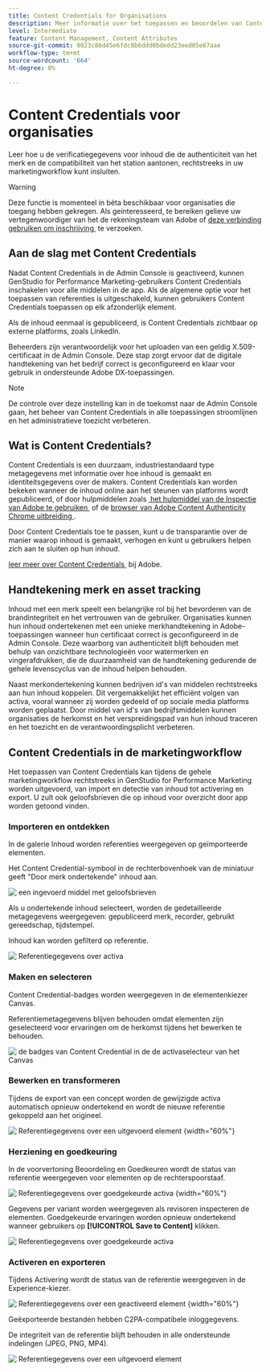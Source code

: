 ```yaml
---
title: Content Credentials for Organisations
description: Meer informatie over het toepassen en beoordelen van Content Credentials in GenStudio for Performance Marketing.
level: Intermediate
feature: Content Management, Content Attributes
source-git-commit: 9023c86d45e6fdc8b6ddd0bdedd23eed05e87aae
workflow-type: tm+mt
source-wordcount: '664'
ht-degree: 0%

---
```


# Content Credentials voor organisaties

Leer hoe u de verificatiegegevens voor inhoud die de authenticiteit van het merk en de compatibiliteit van het station aantonen, rechtstreeks in uw marketingworkflow kunt insluiten.

>[!WARNING]
>
> Deze functie is momenteel in bèta beschikbaar voor organisaties die toegang hebben gekregen. Als geinteresseerd, te bereiken gelieve uw vertegenwoordiger van het de rekeningsteam van Adobe of [&#x200B; deze verbinding gebruiken om inschrijving &#x200B;](https://www.feedbackprogram.adobe.com/c/a/5aWPEOthrDv22Mf9CyekOy?source=qr) te verzoeken.


## Aan de slag met Content Credentials

Nadat Content Credentials in de Admin Console is geactiveerd, kunnen GenStudio for Performance Marketing-gebruikers Content Credentials inschakelen voor alle middelen in de app. Als de algemene optie voor het toepassen van referenties is uitgeschakeld, kunnen gebruikers Content Credentials toepassen op elk afzonderlijk element.

Als de inhoud eenmaal is gepubliceerd, is Content Credentials zichtbaar op externe platforms, zoals LinkedIn.

Beheerders zijn verantwoordelijk voor het uploaden van een geldig X.509-certificaat in de Admin Console. Deze stap zorgt ervoor dat de digitale handtekening van het bedrijf correct is geconfigureerd en klaar voor gebruik in ondersteunde Adobe DX-toepassingen.

>[!NOTE]
>
>De controle over deze instelling kan in de toekomst naar de Admin Console gaan, het beheer van Content Credentials in alle toepassingen stroomlijnen en het administratieve toezicht verbeteren.

## Wat is Content Credentials? 

Content Credentials is een duurzaam, industriestandaard type metagegevens met informatie over hoe inhoud is gemaakt en identiteitsgegevens over de makers. Content Credentials kan worden bekeken wanneer de inhoud online aan het steunen van platforms wordt gepubliceerd, of door hulpmiddelen zoals [&#x200B; het hulpmiddel van de Inspectie van Adobe te gebruiken &#x200B;](https://contentauthenticity.adobe.com/inspect) of de [&#x200B; browser van Adobe Content Authenticity Chrome uitbreiding &#x200B;](https://helpx.adobe.com/creative-cloud/help/cai/adobe-content-authenticity-chrome-browser-extension.html).  

Door Content Credentials toe te passen, kunt u de transparantie over de manier waarop inhoud is gemaakt, verhogen en kunt u gebruikers helpen zich aan te sluiten op hun inhoud.

[&#x200B; leer meer over Content Credentials &#x200B;](https://helpx.adobe.com/creative-cloud/help/content-credentials.html) bij Adobe.

## Handtekening merk en asset tracking

Inhoud met een merk speelt een belangrijke rol bij het bevorderen van de brandintegriteit en het vertrouwen van de gebruiker. Organisaties kunnen hun inhoud ondertekenen met een unieke merkhandtekening in Adobe-toepassingen wanneer hun certificaat correct is geconfigureerd in de Admin Console. Deze waarborg van authenticiteit blijft behouden met behulp van onzichtbare technologieën voor watermerken en vingerafdrukken, die de duurzaamheid van de handtekening gedurende de gehele levenscyclus van de inhoud helpen behouden.

Naast merkondertekening kunnen bedrijven id&#39;s van middelen rechtstreeks aan hun inhoud koppelen. Dit vergemakkelijkt het efficiënt volgen van activa, vooral wanneer zij worden gedeeld of op sociale media platforms worden geplaatst. Door middel van id&#39;s van bedrijfsmiddelen kunnen organisaties de herkomst en het verspreidingspad van hun inhoud traceren en het toezicht en de verantwoordingsplicht verbeteren.

## Content Credentials in de marketingworkflow

Het toepassen van Content Credentials kan tijdens de gehele marketingworkflow rechtstreeks in GenStudio for Performance Marketing worden uitgevoerd, van import en detectie van inhoud tot activering en export. U zult ook geloofsbrieven die op inhoud voor overzicht door app worden getoond vinden.

### Importeren en ontdekken

In de galerie Inhoud worden referenties weergegeven op geïmporteerde elementen.

Het Content Credential-symbool in de rechterbovenhoek van de miniatuur geeft &quot;Door merk ondertekende&quot; inhoud aan.

![&#x200B; een ingevoerd middel met geloofsbrieven &#x200B;](./images/import-discovery1.png)

Als u ondertekende inhoud selecteert, worden de gedetailleerde metagegevens weergegeven: gepubliceerd merk, recorder, gebruikt gereedschap, tijdstempel.

Inhoud kan worden gefilterd op referentie.

![&#x200B; Referentiegegevens over activa &#x200B;](./images/import-discovery2.png)

### Maken en selecteren

Content Credential-badges worden weergegeven in de elementenkiezer Canvas.

Referentiemetagegevens blijven behouden omdat elementen zijn geselecteerd voor ervaringen om de herkomst tijdens het bewerken te behouden.

![&#x200B; de badges van Content Credential in de de activaselecteur van het Canvas &#x200B;](./images/creation-selection1.png)

### Bewerken en transformeren

Tijdens de export van een concept worden de gewijzigde activa automatisch opnieuw ondertekend en wordt de nieuwe referentie gekoppeld aan het origineel.

![&#x200B; Referentiegegevens over een uitgevoerd element &#x200B;](./images/edit-and-transformation1.png){width="60%"}

### Herziening en goedkeuring

In de voorvertoning Beoordeling en Goedkeuren wordt de status van referentie weergegeven voor elementen op de rechterspoorstaaf.

![&#x200B; Referentiegegevens over goedgekeurde activa &#x200B;](./images/review-and-approve1.png){width="60%"}

Gegevens per variant worden weergegeven als revisoren inspecteren de elementen. Goedgekeurde ervaringen worden opnieuw ondertekend wanneer gebruikers op **[!UICONTROL Save to Content]** klikken.

![&#x200B; Referentiegegevens over goedgekeurde activa &#x200B;](./images/review-and-approve2.png)

### Activeren en exporteren

Tijdens Activering wordt de status van de referentie weergegeven in de Experience-kiezer.

![&#x200B; Referentiegegevens over een geactiveerd element &#x200B;](./images/activate-export1.png){width="60%"}

Geëxporteerde bestanden hebben C2PA-compatibele inloggegevens.

De integriteit van de referentie blijft behouden in alle ondersteunde indelingen (JPEG, PNG, MP4).

![&#x200B; Referentiegegevens over een uitgevoerd element &#x200B;](./images/activate-export2.png)

